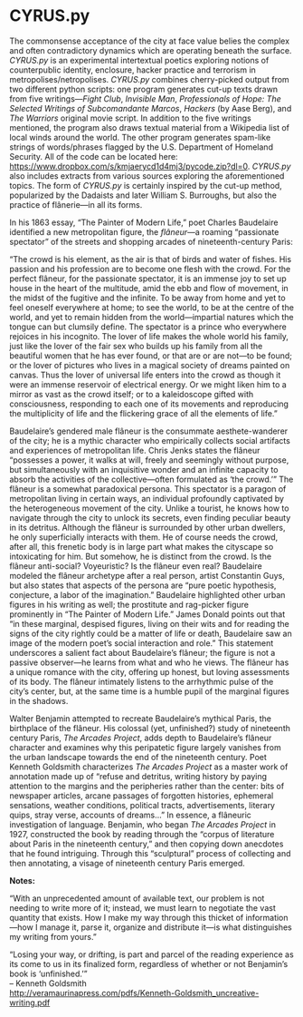 # CYRUS.py

The commonsense acceptance of the city at face value belies the complex and often contradictory dynamics which are operating beneath the surface. <i>CYRUS.py</i> is an experimental intertextual poetics exploring notions of counterpublic identity, enclosure, hacker practice and terrorism in metropolises/netropolises. <i>CYRUS.py</i> combines cherry-picked output from two different python scripts: one program generates cut-up texts drawn from five writings—<i>Fight Club</i>, <i>Invisible Man</i>, <i>Professionals of Hope: The Selected Writings of Subcomandante Marcos</i>, <i>Hackers</i> (by Aase Berg), and <i>The Warriors</i> original movie script. In addition to the five writings mentioned, the program also draws textual material from a Wikipedia list of local winds around the world. The other program generates spam-like strings of words/phrases flagged by the U.S. Department of Homeland Security. All of the code can be located here: https://www.dropbox.com/s/kmjaerycd1d4mj3/pycode.zip?dl=0. <i>CYRUS.py</i> also includes extracts from various sources exploring the aforementioned topics. The form of <i>CYRUS.py</i> is certainly inspired by the cut-up method, popularized by the Dadaists and later William S. Burroughs, but also the practice of flânerie—in all its forms.<br>

In his 1863 essay, “The Painter of Modern Life,” poet Charles Baudelaire identified a new metropolitan figure, the <i>flâneur</i>—a roaming “passionate spectator” of the streets and shopping arcades of nineteenth-century Paris:<br>

“The crowd is his element, as the air is that of birds and water of fishes. His passion and his profession are to become one flesh with the crowd. For the perfect flâneur, for the passionate spectator, it is an immense joy to set up house in the heart of the multitude, amid the ebb and flow of movement, in the midst of the fugitive and the infinite. To be away from home and yet to feel oneself everywhere at home; to see the world, to be at the centre of the world, and yet to remain hidden from the world—impartial natures which the tongue can but clumsily define. The spectator is a prince who everywhere rejoices in his incognito. The lover of life makes the whole world his family, just like the lover of the fair sex who builds up his family from all the beautiful women that he has ever found, or that are or are not—to be found; or the lover of pictures who lives in a magical society of dreams painted on canvas. Thus the lover of universal life enters into the crowd as though it were an immense reservoir of electrical energy. Or we might liken him to a mirror as vast as the crowd itself; or to a kaleidoscope gifted with consciousness, responding to each one of its movements and reproducing the multiplicity of life and the flickering grace of all the elements of life.”

Baudelaire’s gendered male flâneur is the consummate aesthete-wanderer of the city; he is a mythic character who empirically collects social artifacts and experiences of metropolitan life. Chris Jenks states the flâneur “possesses a power, it walks at will, freely and seemingly without purpose, but simultaneously with an inquisitive wonder and an infinite capacity to absorb the activities of the collective—often formulated as ‘the crowd.’” The flâneur is a somewhat paradoxical persona. This spectator is a paragon of metropolitan living in certain ways, an individual profoundly captivated by the heterogeneous movement of the city. Unlike a tourist, he knows how to navigate through the city to unlock its secrets, even finding peculiar beauty in its detritus. Although the flâneur is surrounded by other urban dwellers, he only superficially interacts with them. He of course needs the crowd, after all, this frenetic body is in large part what makes the cityscape so intoxicating for him. But somehow, he is distinct from the crowd. Is the flâneur anti-social? Voyeuristic? Is the flâneur even real? Baudelaire modeled the flâneur archetype after a real person, artist Constantin Guys, but also states that aspects of the persona are “pure poetic hypothesis, conjecture, a labor of the imagination.” Baudelaire highlighted other urban figures in his writing as well; the prostitute and rag-picker figure prominently in “The Painter of Modern Life.” James Donald points out that “in these marginal, despised figures, living on their wits and for reading the signs of the city rightly could be a matter of life or death, Baudelaire saw an image of the modern poet’s social interaction and role.” This statement underscores a salient fact about Baudelaire’s flâneur; the figure is not a passive observer—he learns from what and who he views. The flâneur has a unique romance with the city, offering up honest, but loving assessments of its body. The flâneur intimately listens to the arrhythmic pulse of the city’s center, but, at the same time is a humble pupil of the marginal figures in the shadows.

Walter Benjamin attempted to recreate Baudelaire’s mythical Paris, the birthplace of the flâneur. His colossal (yet, unfinished?) study of nineteenth century Paris, <i>The Arcades Project</i>, adds depth to Baudelaire’s flâneur character and examines why this peripatetic figure largely vanishes from the urban landscape towards the end of the nineteenth century. Poet Kenneth Goldsmith characterizes <i>The Arcades Project</i> as a master work of annotation made up of “refuse and detritus, writing history by paying attention to the margins and the peripheries rather than the center: bits of newspaper articles, arcane passages of forgotten histories, ephemeral sensations, weather conditions, political tracts, advertisements, literary quips, stray verse, accounts of dreams…” In essence, a flâneuric investigation of language. Benjamin, who began <i>The Arcades Project</i> in 1927, constructed the book by reading through the “corpus of literature about Paris in the nineteenth century,” and then copying down anecdotes that he found intriguing. Through this “sculptural” process of collecting and then annotating, a visage of nineteenth century Paris emerged.

<b>Notes:</b><br>

“With an unprecedented amount of available text, our problem is not needing to write more of it; instead, we must learn to negotiate the vast quantity that exists. How I make my way through this thicket of information—how I manage it, parse it, organize and distribute it—is what distinguishes my writing from yours.”

“Losing your way, or drifting, is part and parcel of the reading experience as its come to us in its finalized form, regardless of whether or not Benjamin’s book is ‘unfinished.’”<br>
– Kenneth Goldsmith<br>
http://veramaurinapress.com/pdfs/Kenneth-Goldsmith_uncreative-writing.pdf<br>
